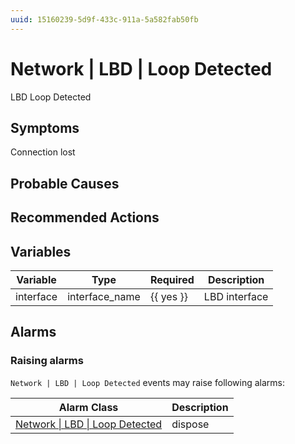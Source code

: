 ```yaml
---
uuid: 15160239-5d9f-433c-911a-5a582fab50fb
---
```

# Network | LBD | Loop Detected

LBD Loop Detected

## Symptoms

Connection lost

## Probable Causes

## Recommended Actions

## Variables

| Variable  | Type           | Required  | Description   |
| --------- | -------------- | --------- | ------------- |
| interface | interface_name | {{ yes }} | LBD interface |

## Alarms

### Raising alarms

`Network | LBD | Loop Detected` events may raise following alarms:

| Alarm Class                                                                                      | Description |
| ------------------------------------------------------------------------------------------------ | ----------- |
| [Network \| LBD \| Loop Detected](../../../alarm-classes-reference/network/lbd/loop-detected.md) | dispose     |
